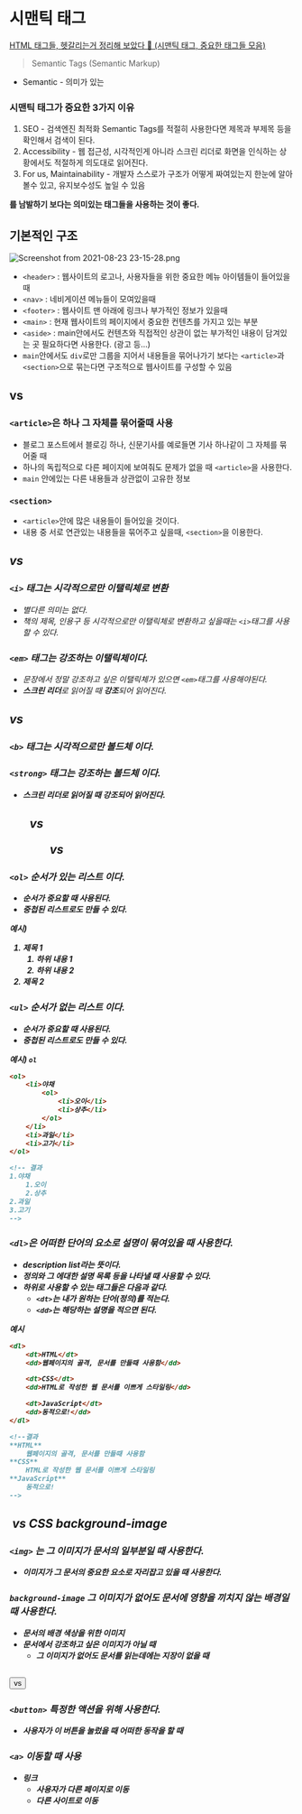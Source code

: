 # 시맨틱 태그

[HTML 태그들, 헷갈리는거 정리해 보았다 🥳 (시맨틱 태그, 중요한 태그들 모음)](https://www.youtube.com/watch?v=T7h8O7dpJIg&list=PLkfxusmKmLsNDGmER2tmrslpPOTfKhE7j&index=116&t=6s)

> Semantic Tags (Semantic Markup)
> 
- Semantic - 의미가 있는

### 시맨틱 태그가 중요한 3가지 이유

1. SEO - 검색엔진 최적화 Semantic Tags를 적절히 사용한다면 제목과 부제목 등을 확인해서 검색이 된다.
2. Accessibility - 웹 접근성, 시각적인게 아니라 스크린 리더로 화면을 인식하는 상황에서도 적절하게 의도대로 읽어진다.
3. For us, Maintainability - 개발자 스스로가 구조가 어떻게 짜여있는지 한눈에 알아볼수 있고, 유지보수성도 높일 수 있음

**<div>를 남발하기 보다는 의미있는 태그들을 사용하는 것이 좋다.**

## 기본적인 구조

![Screenshot from 2021-08-23 23-15-28.png](https://s3-us-west-2.amazonaws.com/secure.notion-static.com/dccf7aa7-638f-4f24-8ad1-e6edec2e7a27/Screenshot_from_2021-08-23_23-15-28.png)

- `<header>` : 웹사이트의 로고나, 사용자들을 위한 중요한 메뉴 아이템들이 들어있을때
- `<nav>` : 네비게이션 메뉴들이 모여있을때
- `<footer>` : 웹사이트 맨 아래에 링크나 부가적인 정보가 있을때
- `<main>` : 현재 웹사이트의 페이지에서 중요한 컨텐츠를 가지고 있는 부분
- `<aside>` : main안에서도 컨텐츠와 직접적인 상관이 없는 부가적인 내용이 담겨있는 곳 필요하다면 사용한다. (광고 등…)
- `main`안에서도 `div`로만 그룹을 지어서 내용들을 묶어나가기 보다는 `<article>`과 `<section>`으로 묶는다면 구조적으로 웹사이트를 구성할 수 있음

## <article> vs <section>

### `<article>`은 하나 그 자체를 묶어줄때 사용

- 블로그 포스트에서 블로깅 하나, 신문기사를 예로들면 기사 하나같이 그 자체를 묶어줄 때
- 하나의 독립적으로 다른 페이지에 보여줘도 문제가 없을 때 `<article>`을 사용한다.
- `main` 안에있는 다른 내용들과 상관없이 고유한 정보

### `<section>`

- `<article>`안에 많은 내용들이 들어있을 것이다.
- 내용 중 서로 연관있는 내용들을 묶어주고 싶을때, `<section>`을 이용한다.

## <i> vs <em>

### `<i>` 태그는 시각적으로만 이탤릭체로 변환

- 별다른 의미는 없다.
- 책의 제목, 인용구 등 시각적으로만 이탤릭체로 변환하고 싶을때는 `<i>`태그를 사용할 수 있다.

### `<em>` 태그는 강조하는 이탤릭체이다.

- 문장에서 정말 강조하고 싶은 이탤릭체가 있으면 `<em>`태그를 사용해야된다.
- **스크린 리더**로 읽어질 때 **강조**되어 읽어진다.

## <b> vs <strong>

### `<b>` 태그는 시각적으로만  볼드체 이다.

### `<strong>` 태그는 강조하는 볼드체 이다.

- **스크린 리더**로 읽어질 때 **강조**되어 읽어진다.

## <ol> vs <ul> vs <dl>

### `<ol>` 순서가 있는 리스트 이다.

- 순서가 중요할 때 사용된다.
- 중첩된 리스트로도 만들 수 있다.

예시)

1. 제목 1
    1. 하위 내용 1
    2. 하위 내용 2
2. 제목 2

### `<ul>` 순서가 없는  리스트 이다.

- 순서가 중요할 때 사용된다.
- 중첩된 리스트로도 만들 수 있다.

예시) **`ol`**

```html
<ol>
	<li>야채
		<ol>
			<li>오이</li>
			<li>상추</li>
		</ol>
	</li>
	<li>과일</li>
	<li>고기</li>
</ol>

<!-- 결과
1.야채
	1.오이
	2.상추
2.과일
3.고기
-->
```

### `<dl>`은 어떠한 단어의 요소로 설명이 묶여있을 때 사용한다.

- description list라는 뜻이다.
- 정의와 그 에대한 설명 목록 등을 나타낼 때 사용할 수 있다.
- 하위로 사용할 수 있는 태그들은 다음과 같다.
    - `<dt>`는 내가 원하는 단어(정의)를 적는다.
    - `<dd>`는 해당하는 설명을 적으면 된다.

예시

```html
<dl>
	<dt>HTML</dt>
	<dd>웹페이지의 골격, 문서를 만들때 사용함</dd>

	<dt>CSS</dt>
	<dd>HTML로 작성한 웹 문서를 이쁘게 스타일링</dd>

	<dt>JavaScript</dt>
	<dd>동적으로!</dd>
</dl>

<!--결과
**HTML**
	웹페이지의 골격, 문서를 만들때 사용함
**CSS**
	HTML로 작성한 웹 문서를 이쁘게 스타일링
**JavaScript**
	동적으로!
-->
```

## <img> vs CSS background-image

### `<img>` 는 그 이미지가 문서의 일부분일 때 사용한다.

- 이미지가 그 문서의 중요한 요소로 자리잡고 있을 때 사용한다.

### `background-image` 그 이미지가 없어도 문서에 영향을 끼치지 않는 배경일 때 사용한다.

- 문서의 배경 색상을 위한 이미지
- 문서에서 강조하고 싶은 이미지가 아닐 때
    - 그 이미지가 없어도 문서를 읽는데에는 지장이 없을 때

## <button> vs <a>

### `<button>` 특정한 액션을 위해 사용한다.

- 사용자가 이 버튼을 눌렀을 때 어떠한 동작을 할 때

### `<a>` 이동할 때 사용

- 링크
    - 사용자가 다른 페이지로 이동
    - 다른 사이트로 이동